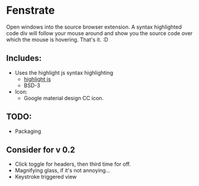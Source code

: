 # Fenstrate
Open windows into the source browser extension. A syntax highlighted code div will follow your mouse around and show you the source code over which the mouse is hovering. That's it. :D

## Includes:
- Uses the highlight js syntax highlighting 
  - [highlight js](https://highlightjs.org/)
  - BSD-3
- Icon:
  - Google material design CC icon.

## TODO:
- Packaging

## Consider for v 0.2
- Click toggle for headers, then third time for off.
- Magnifying glass, if it's not annoying...
- Keystroke triggered view
